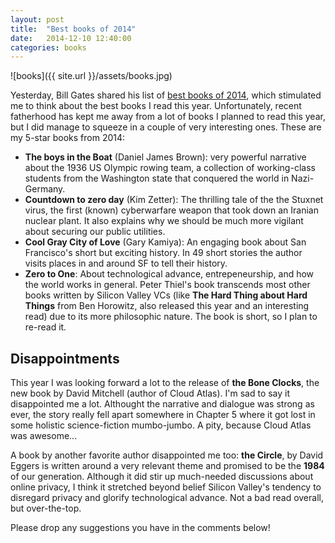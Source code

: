 ```yaml
---
layout: post
title:  "Best books of 2014"
date:   2014-12-10 12:40:00
categories: books
---
```


![books]({{ site.url }}/assets/books.jpg)

Yesterday, Bill Gates shared his list of [best books of 2014](http://www.gatesnotes.com/About-Bill-Gates/Best-Books-2014), which stimulated me to think about the best books I read this year. Unfortunately, recent fatherhood has kept me away from a lot of books I planned to read this year, but I did manage to squeeze in a couple of very interesting ones. These are my 5-star books from 2014:

- __The boys in the Boat__ (Daniel James Brown): very powerful narrative about the 1936 US Olympic rowing team, a collection of working-class students from the Washington state that conquered the world in Nazi-Germany.
- __Countdown to zero day__ (Kim Zetter): The thrilling tale of the the Stuxnet virus, the first (known) cyberwarfare weapon that took down an Iranian nuclear plant. It also explains why we should be much more vigilant about securing our public utilities.
- __Cool Gray City of Love__ (Gary Kamiya): An engaging book about San Francisco's short but exciting history. In 49 short stories the author visits places in and around SF to tell their history.
- __Zero to One__: About technological advance, entrepeneurship, and how the world works in general. Peter Thiel's book transcends most other books written by Silicon Valley VCs (like __The Hard Thing about Hard Things__ from Ben Horowitz, also released this year and an interesting read) due to its more philosophic nature. The book is short, so I plan to re-read it.

## Disappointments

This year I was looking forward a lot to the release of __the Bone Clocks__, the new book by David Mitchell (author of Cloud Atlas). I'm sad to say it disappointed me a lot. Althought the narrative and dialogue was strong as ever, the story really fell apart somewhere in Chapter 5 where it got lost in some holistic science-fiction mumbo-jumbo. A pity, because Cloud Atlas was awesome...

A book by another favorite author disappointed me too: __the Circle__, by David Eggers is written around a very relevant theme and promised to be the __1984__ of our generation. Although it did stir up much-needed discussions about online privacy, I think it stretched beyond belief Silicon Valley's tendency to disregard privacy and glorify technological advance. Not a bad read overall, but over-the-top.

Please drop any suggestions you have in the comments below!
